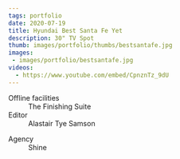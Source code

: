 ```yaml
---
tags: portfolio
date: 2020-07-19
title: Hyundai Best Santa Fe Yet
description: 30" TV Spot
thumb: images/portfolio/thumbs/bestsantafe.jpg
images:
 - images/portfolio/bestsantafe.jpg
videos:
  - https://www.youtube.com/embed/CpnznTz_9dU
---
```


<dl>
  <dt>Offline facilities</dt>
  <dd>The Finishing Suite</dd>

  <dt>Editor</dt>
  <dd>Alastair Tye Samson</dd>
</dl>

<dl>
  <dt>Agency</dt>
  <dd>Shine</dd>
</dl>
